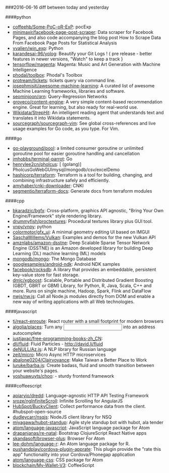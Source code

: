###2016-06-16
diff between today and yesterday

####python
* [coffeehb/Some-PoC-oR-ExP](https://github.com/coffeehb/Some-PoC-oR-ExP): pocExp
* [minimaxir/facebook-page-post-scraper](https://github.com/minimaxir/facebook-page-post-scraper): Data scraper for Facebook Pages, and also code accompanying the blog post How to Scrape Data From Facebook Page Posts for Statistical Analysis
* [vvalien/win_exp](https://github.com/vvalien/win_exp): Python
* [karandesai-96/yolog](https://github.com/karandesai-96/yolog): Beautify your Git Logs ! { pre release - better features in newer versions, "Watch" to keep a track }
* [tensorflow/magenta](https://github.com/tensorflow/magenta): Magenta: Music and Art Generation with Machine Intelligence
* [phodal/toolbox](https://github.com/phodal/toolbox): Phodal's Toolbox
* [protream/tickets](https://github.com/protream/tickets): tickets query via command line.
* [josephmisiti/awesome-machine-learning](https://github.com/josephmisiti/awesome-machine-learning): A curated list of awesome Machine Learning frameworks, libraries and software.
* [seominjoon/qrn](https://github.com/seominjoon/qrn): Query-Regression Networks
* [groveco/content-engine](https://github.com/groveco/content-engine): A very simple content-based recommendation engine. Great for learning, but also ready for real-world use.
* [Wikidata/StrepHit](https://github.com/Wikidata/StrepHit): An intelligent reading agent that understands text and translates it into Wikidata statements.
* [sourcegraph/sourcegraph-vim](https://github.com/sourcegraph/sourcegraph-vim): See global cross-references and live usage examples for Go code, as you type. For Vim.

####go
* [go-playground/pool](https://github.com/go-playground/pool):  a limited consumer goroutine or unlimited goroutine pool for easier goroutine handling and cancellation
* [jmhobbs/terminal-parrot](https://github.com/jmhobbs/terminal-parrot): Go
* [henrylee2cn/pholcus](https://github.com/henrylee2cn/pholcus): [ (golang)] PholcusGoWebGUImysql/mongodb/csv/excelDemo
* [hashicorp/terraform](https://github.com/hashicorp/terraform): Terraform is a tool for building, changing, and combining infrastructure safely and efficiently.
* [amyhaber/cnki-downloader](https://github.com/amyhaber/cnki-downloader): CNKI
* [segmentio/terraform-docs](https://github.com/segmentio/terraform-docs): Generate docs from terraform modules

####cpp
* [bkaradzic/bgfx](https://github.com/bkaradzic/bgfx): Cross-platform, graphics API agnostic, "Bring Your Own Engine/Framework" style rendering library.
* [drummyfish/proctextures](https://github.com/drummyfish/proctextures): Procedural textures library plus GUI tool.
* [vnpy/vnpy](https://github.com/vnpy/vnpy): python
* [colormotor/gfx_ui](https://github.com/colormotor/gfx_ui): A minimal geometry editing UI based on IMGUI
* [SaschaWillems/Vulkan](https://github.com/SaschaWillems/Vulkan): Examples and demos for the new Vulkan API
* [amznlabs/amazon-dsstne](https://github.com/amznlabs/amazon-dsstne): Deep Scalable Sparse Tensor Network Engine (DSSTNE) is an Amazon developed library for building Deep Learning (DL) machine learning (ML) models
* [mongodb/mongo](https://github.com/mongodb/mongo): The Mongo Database
* [googlesamples/android-ndk](https://github.com/googlesamples/android-ndk): Android NDK samples
* [facebook/rocksdb](https://github.com/facebook/rocksdb): A library that provides an embeddable, persistent key-value store for fast storage.
* [dmlc/xgboost](https://github.com/dmlc/xgboost): Scalable, Portable and Distributed Gradient Boosting (GBDT, GBRT or GBM) Library, for Python, R, Java, Scala, C++ and more. Runs on single machine, Hadoop, Spark, Flink and DataFlow
* [nwjs/nw.js](https://github.com/nwjs/nw.js): Call all Node.js modules directly from DOM and enable a new way of writing applications with all Web technologies.

####javascript
* [tj/react-enroute](https://github.com/tj/react-enroute): React router with a small footprint for modern browsers
* [algolia/places](https://github.com/algolia/places):  Turn any <input> into an address autocomplete
* [justjavac/free-programming-books-zh_CN](https://github.com/justjavac/free-programming-books-zh_CN):  
* [dli/fluid](https://github.com/dli/fluid): Fluid Particles - http://david.li/fluid
* [deNULL/Az.js](https://github.com/deNULL/Az.js): A NLP library for Russian language
* [zeit/micro](https://github.com/zeit/micro): Micro  Async HTTP microservices
* [abalone0204/Clairvoyance](https://github.com/abalone0204/Clairvoyance): Make Taiwan a Better Place to Work
* [luruke/barba.js](https://github.com/luruke/barba.js): Create badass, fluid and smooth transition between your website's pages.
* [yoshuawuyts/choo](https://github.com/yoshuawuyts/choo):  - sturdy frontend framework

####coffeescript
* [apiaryio/dredd](https://github.com/apiaryio/dredd): Language-agnostic HTTP API Testing Framework
* [sroze/ngInfiniteScroll](https://github.com/sroze/ngInfiniteScroll): Infinite Scrolling for AngularJS
* [HubSpot/BuckyClient](https://github.com/HubSpot/BuckyClient): Collect performance data from the client. #hubspot-open-source
* [dudleycarr/nsqjs](https://github.com/dudleycarr/nsqjs): NodeJS client library for NSQ
* [miyagawa/hubot-standup](https://github.com/miyagawa/hubot-standup): Agile style standup bot with hubot, ala tender
* [atom/language-javascript](https://github.com/atom/language-javascript): JavaScript language package for Atom
* [drapanjanas/re-natal](https://github.com/drapanjanas/re-natal): Bootstrap ClojureScript React Native apps
* [skandasoft/browser-plus](https://github.com/skandasoft/browser-plus): Browser For Atom
* [lee-dohm/language-r](https://github.com/lee-dohm/language-r): An Atom language package for R.
* [pushandplay/cordova-plugin-apprate](https://github.com/pushandplay/cordova-plugin-apprate): This plugin provide the "rate this app" functionality into your Cordova/Phonegap application
* [atom/language-css](https://github.com/atom/language-css): CSS package for Atom
* [blockchain/My-Wallet-V3](https://github.com/blockchain/My-Wallet-V3): CoffeeScript
